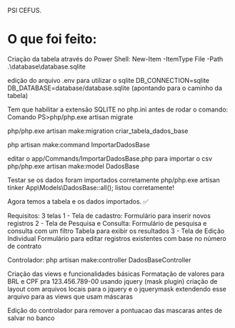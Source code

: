 PSI CEFUS.

O que foi feito:
================================
Criação da tabela através do Power Shell: New-Item -ItemType File -Path .\database\database.sqlite

edição do arquivo .env para utilizar o sqlite
DB_CONNECTION=sqlite
DB_DATABASE=database/database.sqlite (apontando para o caminho da tabela)

Tem que habilitar a extensão SQLITE no php.ini antes de rodar o comando:
Comando PS>php/php.exe artisan migrate

php/php.exe artisan make:migration criar_tabela_dados_base

php artisan make:command ImportarDadosBase

editar o app/Commands/ImportarDadosBase.php para importar o csv
php/php.exe artisan make:model DadosBase

Testar se os dados foram importados corretamente
php/php.exe artisan tinker
App\Models\DadosBase::all();
listou corretamente!

Agora temos a tabela e os dados importados. ✅

Requisitos: 3 telas
	1 - Tela de cadastro: 
		Formulário para inserir novos registros
	2 - Tela de Pesquisa e Consulta:
		Formulário de pesquisa e consulta com um filtro
		Tabela para exibir os resultados
	3 - Tela de Edição Individual
		Formulário para editar registros existentes com base
		no número de contrato
		
Controlador:
php artisan make:controller DadosBaseController

Criação das views e funcionalidades básicas
Formatação de valores para BRL e CPF pra 123.456.789-00
usando jquery (mask plugin)
criação de layout com arquivos locais para o jquery e o jquerymask
extendendo esse arquivo para as views que usam máscaras

Edição do controlador para remover a pontuacao das mascaras
antes de salvar no banco